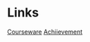 # Links
[Courseware](https://learn.microsoft.com/training/courses/az-900t00?WT.mc_id=ilt_partner_webpage_wwl&ocid=4232190)
[Achiievement](https://learn.microsoft.com/en-us/users/me/achievements?WT.mc_id=ilt_partner_webpage_wwl&ocid=4232190&redeem=DDZ9J8)


